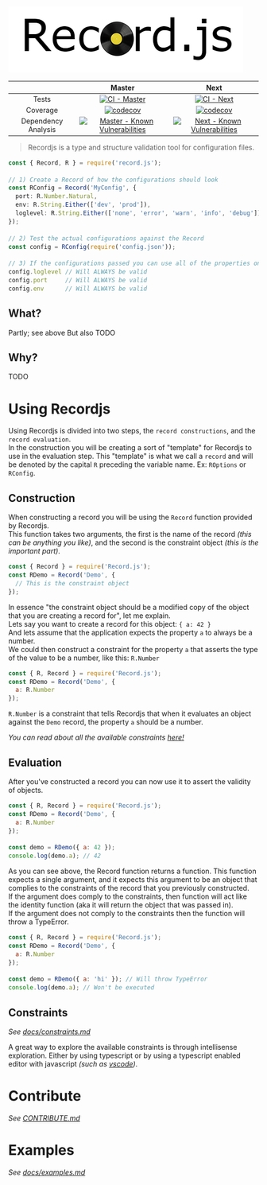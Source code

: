 ![logo](assets/logo.png)

|         |  Master           | Next  |
|:------------:|:-----------------:|:------:|
| Tests             | [![CI - Master](https://circleci.com/gh/Olian04/Record.js/tree/master.svg?style=svg&circle-token=7dc7a0d0d63d7e8f42cdad6cc08f102a144f72a0)](https://circleci.com/gh/Olian04/Record.js/tree/master) |[![CI - Next](https://circleci.com/gh/Olian04/Record.js/tree/next.svg?style=svg&circle-token=7dc7a0d0d63d7e8f42cdad6cc08f102a144f72a0)](https://circleci.com/gh/Olian04/Record.js/tree/next) |
| Coverage  | [![codecov](https://codecov.io/gh/Olian04/Record.js/branch/master/graph/badge.svg?token=S2jhTAlWAh)](https://codecov.io/gh/Olian04/Record.js/branch/master)  | [![codecov](https://codecov.io/gh/Olian04/Record.js/branch/next/graph/badge.svg?token=S2jhTAlWAh)](https://codecov.io/gh/Olian04/Record.js/branch/next) |
| Dependency Analysis | [![Master - Known Vulnerabilities](https://snyk.io/test/github/Olian04/Record.js/badge.svg)](https://snyk.io/test/github/Olian04/Record.js) | [![Next -  Known Vulnerabilities](https://snyk.io/test/github/Olian04/Record.js/next/badge.svg)](https://snyk.io/test/github/Olian04/Record.js/next) |

> Recordjs is a type and structure validation tool for configuration files.

```ts
const { Record, R } = require('record.js');

// 1) Create a Record of how the configurations should look
const RConfig = Record('MyConfig', {
  port: R.Number.Natural,
  env: R.String.Either(['dev', 'prod']),
  loglevel: R.String.Either(['none', 'error', 'warn', 'info', 'debug'])
});

// 2) Test the actual configurations against the Record
const config = RConfig(require('config.json'));

// 3) If the configurations passed you can use all of the properties on them without having to worry about some of them not being valid.
config.loglevel // Will ALWAYS be valid
config.port     // Will ALWAYS be valid
config.env      // Will ALWAYS be valid
```

## What?
Partly; see above
But also TODO

## Why?
TODO

# Using Recordjs

Using Recordjs is divided into two steps, the `record constructions`, and the `record evaluation`. <br>
In the construction you will be creating a sort of "template" for Recordjs to use in the evaluation step. This "template" is what we call a `record` and will be denoted by the capital `R` preceding the variable name. Ex: `ROptions` or `RConfig`. <br>

## Construction

When constructing a record you will be using the `Record` function provided by Recordjs. <br>
This function takes two arguments, the first is the name of the record *(this can be anything you like)*, and the second is the constraint object *(this is the important part)*.

```js
const { Record } = require('Record.js');
const RDemo = Record('Demo', {
  // This is the constraint object
});
```

In essence "the constraint object should be a modified copy of the object that you are creating a record for", let me explain. <br>
Lets say you want to create a record for this object: `{ a: 42 }` <br>
And lets assume that the application expects the property `a` to always be a number. <br>
We could then construct a constraint for the property `a` that asserts the type of the value to be a number, like this: `R.Number` <br>

```js
const { R, Record } = require('Record.js');
const RDemo = Record('Demo', {
  a: R.Number
});
```

`R.Number` is a constraint that tells Recordjs that when it evaluates an object against the `Demo` record, the property `a` should be a number.

*You can read about all the available constraints [here!](docs/constraints.md)*

## Evaluation

After you've constructed a record you can now use it to assert the validity of objects.

```js
const { R, Record } = require('Record.js');
const RDemo = Record('Demo', {
  a: R.Number
});

const demo = RDemo({ a: 42 });
console.log(demo.a); // 42
```

As you can see above, the Record function returns a function. This function expects a single argument, and it expects this argument to be an object that complies to the constraints of the record that you previously constructed.<br>
If the argument does comply to the constraints, then function will act like the identity function (aka it will return the object that was passed in). <br>
If the argument does not comply to the constraints then the function will throw a TypeError. <br>

```js
const { R, Record } = require('Record.js');
const RDemo = Record('Demo', {
  a: R.Number
});

const demo = RDemo({ a: 'hi' }); // Will throw TypeError
console.log(demo.a); // Won't be executed
```

## Constraints

*See [docs/constraints.md](docs/constraints.md)*

A great way to explore the available constraints is through intellisense exploration. Either by using typescript or by using a typescript enabled editor with javascript *(such as [vscode](https://code.visualstudio.com/))*.

# Contribute

*See [CONTRIBUTE.md](CONTRIBUTE.md)*

# Examples

*See [docs/examples.md](docs/examples.md)*
